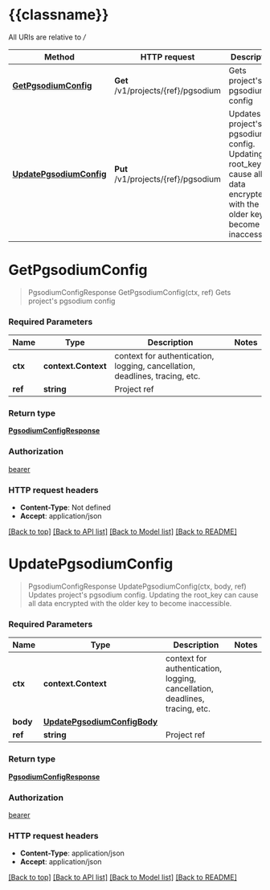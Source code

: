 # {{classname}}

All URIs are relative to */*

Method | HTTP request | Description
------------- | ------------- | -------------
[**GetPgsodiumConfig**](PgsodiumBetaApi.md#GetPgsodiumConfig) | **Get** /v1/projects/{ref}/pgsodium | Gets project&#x27;s pgsodium config
[**UpdatePgsodiumConfig**](PgsodiumBetaApi.md#UpdatePgsodiumConfig) | **Put** /v1/projects/{ref}/pgsodium | Updates project&#x27;s pgsodium config. Updating the root_key can cause all data encrypted with the older key to become inaccessible.

# **GetPgsodiumConfig**
> PgsodiumConfigResponse GetPgsodiumConfig(ctx, ref)
Gets project's pgsodium config

### Required Parameters

Name | Type | Description  | Notes
------------- | ------------- | ------------- | -------------
 **ctx** | **context.Context** | context for authentication, logging, cancellation, deadlines, tracing, etc.
  **ref** | **string**| Project ref | 

### Return type

[**PgsodiumConfigResponse**](PgsodiumConfigResponse.md)

### Authorization

[bearer](../README.md#bearer)

### HTTP request headers

 - **Content-Type**: Not defined
 - **Accept**: application/json

[[Back to top]](#) [[Back to API list]](../README.md#documentation-for-api-endpoints) [[Back to Model list]](../README.md#documentation-for-models) [[Back to README]](../README.md)

# **UpdatePgsodiumConfig**
> PgsodiumConfigResponse UpdatePgsodiumConfig(ctx, body, ref)
Updates project's pgsodium config. Updating the root_key can cause all data encrypted with the older key to become inaccessible.

### Required Parameters

Name | Type | Description  | Notes
------------- | ------------- | ------------- | -------------
 **ctx** | **context.Context** | context for authentication, logging, cancellation, deadlines, tracing, etc.
  **body** | [**UpdatePgsodiumConfigBody**](UpdatePgsodiumConfigBody.md)|  | 
  **ref** | **string**| Project ref | 

### Return type

[**PgsodiumConfigResponse**](PgsodiumConfigResponse.md)

### Authorization

[bearer](../README.md#bearer)

### HTTP request headers

 - **Content-Type**: application/json
 - **Accept**: application/json

[[Back to top]](#) [[Back to API list]](../README.md#documentation-for-api-endpoints) [[Back to Model list]](../README.md#documentation-for-models) [[Back to README]](../README.md)


